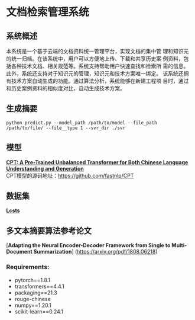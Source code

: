 # 文档检索管理系统

## 系统概述
本系统是一个基于云端的文档资料统一管理平台，实现文档的集中管
理和知识元的统一归档。在该系统中，用户可以方便地上传、下载和共享历史案
例资料，包括各种技术文档、相关规范等。系统支持帮助用户快速查找和检索所
需的信息。此外，系统还支持对于知识元的管理，知识元和技术方案唯一绑定。
该系统还拥有技术方案自动生成的功能。通过算法分析，系统能够在新建工程项
目时，通过和历史案例资料的相似度对比，自动生成技术方案。
  
## 生成摘要
```
python predict.py --model_path /path/to/model --file_path /path/to/file/ --file__type 1 --svr_dir ./svr
```  

## 模型  
[**CPT: A Pre-Trained Unbalanced Transformer for Both Chinese Language Understanding and Generation**](https://arxiv.org/pdf/2109.05729.pdf)  
CPT模型的源码地址：https://github.com/fastnlp/CPT
  
  ## 数据集
  [**Lcsts**](https://huggingface.co/datasets/suolyer/lcsts)

## 多文本摘要算法参考论文
[**Adapting the Neural Encoder-Decoder Framework from Single to Multi-Document Summarization**]
(https://arxiv.org/pdf/1808.06218)  

### Requirements:
- pytorch==1.8.1
- transformers==4.4.1
- packaging==21.3
- rouge-chinese
- numpy==1.20.1
- scikit-learn==0.24.1